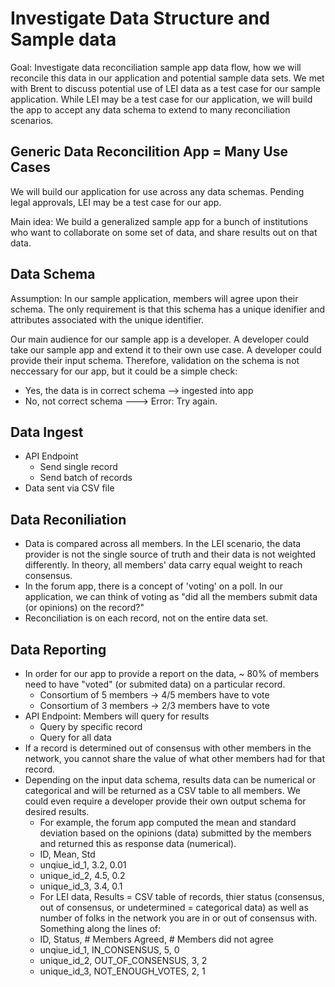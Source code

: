 # Investigate Data Structure and Sample data

Goal: Investigate data reconciliation sample app data flow, how we will reconcile this data in our application and potential sample data sets. We met with Brent to discuss potential use of LEI data as a test case for our sample application. While LEI may be a test case for our application, we will build the app to accept any data schema to extend to many reconciliation scenarios.


## Generic Data Reconcilition App = Many Use Cases
We will build our application for use across any data schemas. Pending legal approvals, LEI may be a test case for our app.

Main idea: We build a generalized sample app for a bunch of institutions who want to collaborate on some set of data, and share results out on that data. 

## Data Schema 
Assumption: In our sample application, members will agree upon their schema. The only requirement is that this schema has a unique idenifier and attributes associated with the unique identifier. 

Our main audience for our sample app is a developer. A developer could take our sample app and extend it to their own use case. A developer could provide their input schema. Therefore, validation on the schema is not neccessary for our app, but it could be a simple check:
- Yes, the data is in correct schema --> ingested into app
- No, not correct schema ---> Error: Try again. 

## Data Ingest 
- API Endpoint
    - Send single record 
    - Send batch of records
- Data sent via CSV file 

## Data Reconiliation
- Data is compared across all members. In the LEI scenario, the data provider is not the single source of truth and their data is not weighted differently. In theory, all members' data carry equal weight to reach consensus.
- In the forum app, there is a concept of 'voting' on a poll. In our application, we can think of voting as "did all the members submit data (or opinions) on the record?"
- Reconciliation is on each record, not on the entire data set. 

## Data Reporting
- In order for our app to provide a report on the data, ~ 80% of members need to have "voted" (or submited data) on a particular record. 
    - Consortium of 5 members -> 4/5 members have to vote
    - Consortium of 3 members -> 2/3 members have to vote
- API Endpoint: Members will query for results 
    - Query by specific record 
    - Query for all data 
- If a record is determined out of consensus with other members in the network, you cannot share the value of what other members had for that record. 
- Depending on the input data schema, results data can be numerical or categorical and will be returned as a CSV table to all members. We could even require a developer provide their own output schema for desired results.
    - For example, the forum app computed the mean and standard deviation based on the opinions (data) submitted by the members and returned this as response data (numerical).
    - ID, Mean, Std
    - unqiue_id_1, 3.2, 0.01
    - unique_id_2, 4.5, 0.2
    - unique_id_3, 3.4, 0.1
    - For LEI data, Results = CSV table of records, thier status (consensus, out of consensus, or undetermined = categorical data) as well as number of folks in the network you are in or out of consensus with. Something along the lines of:
    - ID, Status, # Members Agreed, # Members did not agree
    - unqiue_id_1, IN_CONSENSUS, 5, 0
    - unique_id_2, OUT_OF_CONSENSUS, 3, 2
    - unique_id_3, NOT_ENOUGH_VOTES, 2, 1

